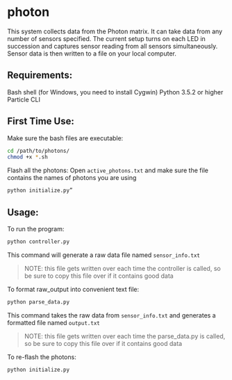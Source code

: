 # photon
This system collects data from the Photon matrix. It can take data from any number of sensors specified. The current setup turns on each LED in succession and captures sensor reading from all sensors simultaneously. Sensor data is then written to a file on your local computer.

## Requirements:
Bash shell (for Windows, you need to install Cygwin)
Python 3.5.2 or higher
Particle CLI


## First Time Use:
Make sure the bash files are executable:
```bash
cd /path/to/photons/
chmod +x *.sh
```
Flash all the photons:
Open `active_photons.txt` and make sure the file contains the names of photons you are using
```bash
python initialize.py”
```

## Usage:

To run the program: 
```bash
python controller.py
```
This command will generate a raw data file named `sensor_info.txt`
> NOTE: this file gets written over each time the controller is called, so be sure to copy this file over if it contains good data

To format raw_output into convenient text file:
```bash
python parse_data.py
```
This command takes the raw data from `sensor_info.txt` and generates a formatted file named `output.txt`
> NOTE: this file gets written over each time the parse_data.py is called, so be sure to copy this file over if it contains good data

To re-flash the photons:
```bash
python initialize.py
```

